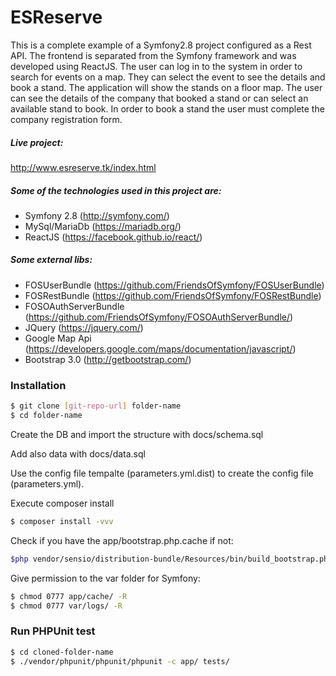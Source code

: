 # ESReserve
This is a complete example of a Symfony2.8 project configured as a Rest API.
The frontend is separated from the Symfony framework and was developed using ReactJS.
The user can log in to the system in order to search for events on a map. They can select the event to see the details and book a stand.
The application will show the stands on a floor map. The user can see the details of the company that booked a stand or can select an available stand to book.
In order to book a stand the user must complete the company registration form.


##### Live project:
http://www.esreserve.tk/index.html

##### Some of the technologies used in this project are:
  - Symfony 2.8 (http://symfony.com/)
  - MySql/MariaDb (https://mariadb.org/)
  - ReactJS (https://facebook.github.io/react/)

##### Some external libs:
  - FOSUserBundle (https://github.com/FriendsOfSymfony/FOSUserBundle)
  - FOSRestBundle (https://github.com/FriendsOfSymfony/FOSRestBundle)
  - FOSOAuthServerBundle (https://github.com/FriendsOfSymfony/FOSOAuthServerBundle/)
  - JQuery (https://jquery.com/)
  - Google Map Api (https://developers.google.com/maps/documentation/javascript/)
  - Bootstrap 3.0 (http://getbootstrap.com/)

### Installation
```sh
$ git clone [git-repo-url] folder-name
$ cd folder-name
```

Create the DB and import the structure with docs/schema.sql

Add also data with docs/data.sql


Use the config file tempalte (parameters.yml.dist) to create the config file (parameters.yml).

Execute composer install

```sh
$ composer install -vvv
```

Check if you have the app/bootstrap.php.cache if not:

```sh
$php vendor/sensio/distribution-bundle/Resources/bin/build_bootstrap.php
```

Give permission to the var folder for Symfony:
```sh
$ chmod 0777 app/cache/ -R
$ chmod 0777 var/logs/ -R
```

### Run PHPUnit test
```sh
$ cd cloned-folder-name
$ ./vendor/phpunit/phpunit/phpunit -c app/ tests/
```
